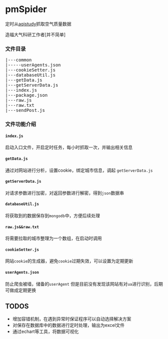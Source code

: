 # pmSpider
<p>定时从<a href="https://www.aqistudy.cn/">aqistudy</a>抓取空气质量数据</p>
<p>造福大气科研工作者[并不简单]</p>

### 文件目录

<pre>
|---common
|-----userAgents.json
|---cookieSetter.js
|---databaseUtil.js
|---getData.js
|---getServerData.js
|---index.js
|---package.json
|---raw.js
|---raw.txt
|---sendPost.js
</pre>

### 文件功能介绍

#### `index.js`
启动入口文件，开启定时任务，每小时抓取一次，并输出相关信息

#### `getData.js`
通过对网站进行分析，设置cookie，绑定城市信息，调起  `getServerData.js` 

#### `getServerData.js`
对请求参数进行加密，对返回参数进行解密，得到`json`数据串

#### `databaseUtil.js`
将获取到的数据保存到`mongodb`中，方便后续处理

#### `raw.js&&raw.txt`
将需要拉取的城市整理为一个数组，在启动时调用

#### `cookieSetter.js`
网站`cookie`的生成器，避免`cookie`过期失效，可以设置为定期更新

#### `userAgents.json`
防止爬虫被墙，储备的`userAgent`
但是目前没有发现该网站有对`ua`进行识别，后期可做成定期更换


## TODOS
<ul>
  <li>增加容错机制，在遇到异常时保证程序可以自动选择解决方案</li>
  <li>对保存在数据库中的数据进行定时处理，输出为excel文件</li>
  <li>通过echart等工具，将数据可视化</li>
</ul>
